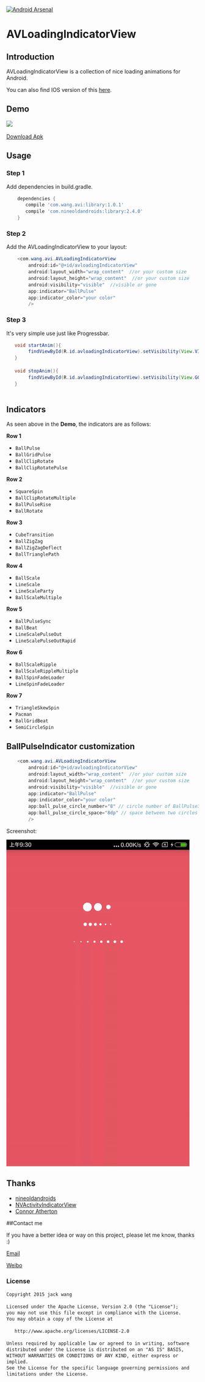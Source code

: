 [![Android Arsenal](https://img.shields.io/badge/Android%20Arsenal-AVLoadingIndicatorView-green.svg?style=flat)](https://android-arsenal.com/details/1/2686)

AVLoadingIndicatorView
===================

## Introduction
AVLoadingIndicatorView is a collection of nice loading animations for Android.

You can also find IOS version of this [here](https://github.com/ninjaprox/NVActivityIndicatorView).

## Demo
![](https://github.com/81813780/AVLoadingIndicatorView/blob/master/Demo2.gif)

[Download Apk](https://github.com/81813780/AVLoadingIndicatorView/releases/download/1.0.1/app-debug.apk)

## Usage

### Step 1

Add dependencies in build.gradle.
```groovy
    dependencies {
       compile 'com.wang.avi:library:1.0.1'
       compile 'com.nineoldandroids:library:2.4.0'
    }
```

### Step 2

Add the AVLoadingIndicatorView to your layout:
```java
    <com.wang.avi.AVLoadingIndicatorView
        android:id="@+id/avloadingIndicatorView"
        android:layout_width="wrap_content"  //or your custom size
        android:layout_height="wrap_content"  //or your custom size
        android:visibility="visible"  //visible or gone
        app:indicator="BallPulse"
        app:indicator_color="your color"
        />
```

### Step 3

It's very simple use just like Progressbar.
```java
   void startAnim(){
        findViewById(R.id.avloadingIndicatorView).setVisibility(View.VISIBLE);
   }
   
   void stopAnim(){
        findViewById(R.id.avloadingIndicatorView).setVisibility(View.GONE);
   }
   
```

## Indicators

As seen above in the **Demo**, the indicators are as follows:

**Row 1**
 * `BallPulse`
 * `BallGridPulse`
 * `BallClipRotate`
 * `BallClipRotatePulse`

**Row 2**
 * `SquareSpin`
 * `BallClipRotateMultiple`
 * `BallPulseRise`
 * `BallRotate`

**Row 3**
 * `CubeTransition`
 * `BallZigZag`
 * `BallZigZagDeflect`
 * `BallTrianglePath`

**Row 4**
 * `BallScale`
 * `LineScale`
 * `LineScaleParty`
 * `BallScaleMultiple`

**Row 5**
 * `BallPulseSync`
 * `BallBeat`
 * `LineScalePulseOut`
 * `LineScalePulseOutRapid`

**Row 6**
 * `BallScaleRipple`
 * `BallScaleRippleMultiple`
 * `BallSpinFadeLoader`
 * `LineSpinFadeLoader`

**Row 7**
 * `TriangleSkewSpin`
 * `Pacman`
 * `BallGridBeat`
 * `SemiCircleSpin`

## BallPulseIndicator customization
```java
    <com.wang.avi.AVLoadingIndicatorView
        android:id="@+id/avloadingIndicatorView"
        android:layout_width="wrap_content"  //or your custom size
        android:layout_height="wrap_content"  //or your custom size
        android:visibility="visible"  //visible or gone
        app:indicator="BallPulse"
        app:indicator_color="your color"
        app:ball_pulse_circle_number="8" // circle number of BallPulseIndicator
        app:ball_pulse_circle_space="8dp" // space between two circles of BallPulseIndicator
        />
```

Screenshot:

![ball_pulse_customization.gif](ball_pulse_customization.gif)

## Thanks
- [nineoldandroids](https://github.com/JakeWharton/NineOldAndroids)
- [NVActivityIndicatorView](https://github.com/ninjaprox/NVActivityIndicatorView)
- [Connor Atherton](https://github.com/ConnorAtherton)

##Contact me

 If you have a better idea or way on this project, please let me know, thanks :)

[Email](mailto:81813780@qq.com)

[Weibo](http://weibo.com/601265161)




### License
```
Copyright 2015 jack wang

Licensed under the Apache License, Version 2.0 (the "License");
you may not use this file except in compliance with the License.
You may obtain a copy of the License at

   http://www.apache.org/licenses/LICENSE-2.0

Unless required by applicable law or agreed to in writing, software
distributed under the License is distributed on an "AS IS" BASIS,
WITHOUT WARRANTIES OR CONDITIONS OF ANY KIND, either express or implied.
See the License for the specific language governing permissions and
limitations under the License.
```

